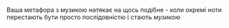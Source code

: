 Ваша метафора з музикою натякає на щось подібне - коли окремі ноти перестають бути просто послідовністю і стають *музикою*